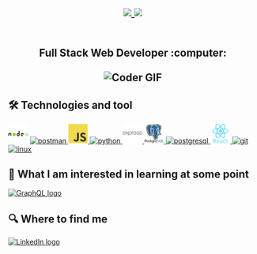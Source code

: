 <h1 align="center">
  <a href="https://git.io/typing-svg">
    <img src="https://user-images.githubusercontent.com/42378118/110234147-e3259600-7f4e-11eb-95be-0c4047144dea.gif" width="30">
    <img src="https://readme-typing-svg.herokuapp.com/?lines=Hi!;My+name+is+Cristhian.;Welcome+to+my+profile!&center=true&size=27">
  </a>
</h1>

<h2 align="center">
 <abc>
  <br> Full Stack Web Developer :computer:<br>
  <br>
    <img src="https://media.giphy.com/media/SWoSkN6DxTszqIKEqv/giphy.gif" alt="Coder GIF" width="500">
 </abc>
</h2> 


## 🛠  Technologies and tool
<p align="left">
  <a href="https://nodejs.org" target="_blank"> <img src="https://raw.githubusercontent.com/devicons/devicon/master/icons/nodejs/nodejs-original-wordmark.svg" alt="nodejs" width="40" height="40"/></a>
  <a href="https://go.dev/" target="_blank"> <img src="https://www.vectorlogo.zone/logos/golang/golang-icon.svg" alt="postman" width="40" height="40"/> </a>
  <a href="https://developer.mozilla.org/en-US/docs/Web/JavaScript" target="_blank"> <img src="https://raw.githubusercontent.com/devicons/devicon/master/icons/javascript/javascript-original.svg" alt="javascript" width="40" height="40"/> </a>
  <a href="https://www.python.org/" target="_blank"> <img src="https://www.vectorlogo.zone/logos/python/python-icon.svg" alt="python" width="40" height="40"/> </a>
  <!---
  <a href="https://www.oracle.com/co/java/technologies/javase/javase-jdk8-downloads.html" target="_blank"> <img src="https://www.vectorlogo.zone/logos/java/java-icon.svg" alt="java" width="40" height="40"/> </a>
  --->
  <a href="https://expressjs.com" target="_blank"> <img src="https://raw.githubusercontent.com/devicons/devicon/master/icons/express/express-original-wordmark.svg" alt="express" width="40" height="40"/> </a>
  <a href="https://www.postgresql.org" target="_blank"> <img src="https://raw.githubusercontent.com/devicons/devicon/master/icons/postgresql/postgresql-original-wordmark.svg" alt="postgresql" width="40" height="40"/> </a>
  <a href="https://www.mongodb.com/" target="_blank"> <img src="https://www.vectorlogo.zone/logos/mongodb/mongodb-ar21.svg" alt="postgresql" width="40" height="40"/> </a>
  <!---
  <a href="https://www.sqlite.org/" target="_blank"> <img src="https://www.vectorlogo.zone/logos/sqlite/sqlite-icon.svg" alt="sqlite" width="40" height="40"/> </a>
  --->
  <a href="https://reactjs.org/" target="_blank"> <img src="https://raw.githubusercontent.com/devicons/devicon/master/icons/react/react-original-wordmark.svg" alt="react" width="40" height="40"/> </a>
  <!---
  <a href="https://www.gnu.org/software/bash/" target="_blank"> <img src="https://www.vectorlogo.zone/logos/gnu_bash/gnu_bash-icon.svg" alt="bash" width="40" height="40"/> </a> 
  --->
  <a href="https://git-scm.com/" target="_blank"> <img src="https://www.vectorlogo.zone/logos/git-scm/git-scm-icon.svg" alt="git" width="40" height="40"/> </a>
  <!---
  <a href="https://www.linux.org/" target="_blank"> <img src="https://raw.githubusercontent.com/devicons/devicon/master/icons/linux/linux-original.svg" alt="linux" width="40" height="40"/> </a>
  --->
  <a href="https://aws.amazon.com/es/" target="_blank"> <img src="https://www.vectorlogo.zone/logos/amazon_aws/amazon_aws-icon.svg" alt="linux" width="40" height="40"/> </a>
  <!---
  <a href="https://postman.com" target="_blank"> <img src="https://www.vectorlogo.zone/logos/getpostman/getpostman-icon.svg" alt="postman" width="40" height="40"/> </a>
  --->
</p>


<!--- 
<a name="learning-next"></a>
## 📖  What I am currently learning / improving on

[<img src="https://img.shields.io/badge/Go-00ADD8?style=for-the-badge&logo=go&logoColor=white" alt="Golang logo" title="Golang" height="25" />][tech_tools_anchor]
&nbsp;
[<img src="https://img.shields.io/badge/Amazon_AWS-232F3E?style=for-the-badge&logo=amazon-aws&logoColor=white" alt="AWS logo" title="AWS" height="25" />][tech_tools_anchor]
--->

## 👾  What I am interested in learning at some point

[<img src="https://img.shields.io/badge/GraphQL-282C34?logo=graphql&logoColor=E10098" alt="GraphQL logo" title="GraphQL" height="25" />][learning_next_anchor]
&nbsp;

## 🔍  Where to find me

[<img src="https://img.shields.io/badge/LinkedIn-282C34?logo=linkedin&logoColor=0077B5" alt="LinkedIn logo" title="LinkedIn" height="25" />](https://www.linkedin.com/in/cristhian-garay-dev/)

[tech_tools_anchor]: #bonjour--
[learning_now_anchor]: #learning-now
[learning_next_anchor]: #learning-next


<!--<p align="center"><img align="center" src="https://github-readme-stats.vercel.app/api/top-langs/?username=ccgarays&show_icons=true&locale=en&layout=compact&theme=material-palenight" alt="ccgarays" /></p>-->
<!---
<p align="center">&nbsp;<img align="center" src="https://github-readme-stats.vercel.app/api?username=ccgarays&show_icons=true&locale=en&theme=material-palenight" alt="ccgarays" /></p>
<p align="center"><img align="center" src="https://github-readme-streak-stats.herokuapp.com/?user=ccgarays&theme=material-palenight" alt="ccgarays" /></p>
--->
